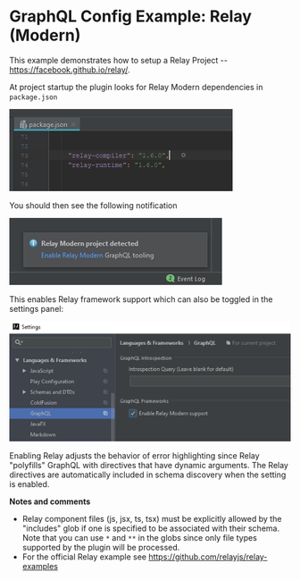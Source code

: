 # GraphQL Config Example: Relay (Modern)

This example demonstrates how to setup a Relay Project -- https://facebook.github.io/relay/.


At project startup the plugin looks for Relay Modern dependencies in `package.json`

![](relay-detection.png)

You should then see the following notification

![](relay-detection-notification.png)

This enables Relay framework support which can also be toggled in the settings panel:

![](relay-settings.png)

Enabling Relay adjusts the behavior of error highlighting since Relay "polyfills" GraphQL
with directives that have dynamic arguments. The Relay directives are automatically
included in schema discovery when the setting is enabled.  

__Notes and comments__
- Relay component files (js, jsx, ts, tsx) must be explicitly allowed by the "includes" glob if one is specified to be associated with their schema.
  Note that you can use `*` and `**` in the globs since only file types supported by the plugin will be processed.  
- For the official Relay example see https://github.com/relayjs/relay-examples